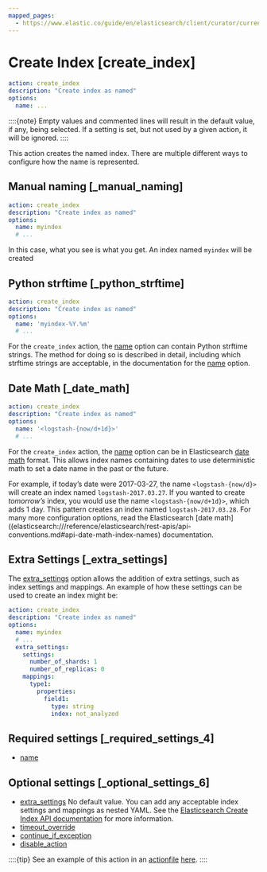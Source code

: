 ```yaml
---
mapped_pages:
  - https://www.elastic.co/guide/en/elasticsearch/client/curator/current/create_index.html
---
```


# Create Index [create_index]

```yaml
action: create_index
description: "Create index as named"
options:
  name: ...
```

::::{note}
Empty values and commented lines will result in the default value, if any, being selected.  If a setting is set, but not used by a given action, it will be ignored.
::::


This action creates the named index.  There are multiple different ways to configure how the name is represented.

## Manual naming [_manual_naming]

```yaml
action: create_index
description: "Create index as named"
options:
  name: myindex
  # ...
```

In this case, what you see is what you get. An index named `myindex` will be created


## Python strftime [_python_strftime]

```yaml
action: create_index
description: "Create index as named"
options:
  name: 'myindex-%Y.%m'
  # ...
```

For the `create_index` action, the [name](/reference/option_name.md) option can contain Python strftime strings.  The method for doing so is described in detail, including which strftime strings are acceptable, in the documentation for the [name](/reference/option_name.md) option.


## Date Math [_date_math]

```yaml
action: create_index
description: "Create index as named"
options:
  name: '<logstash-{now/d+1d}>'
  # ...
```

For the `create_index` action, the [name](/reference/option_name.md) option can be in Elasticsearch [date math](elasticsearch:///reference/elasticsearch/rest-apis/api-conventions.md#api-date-math-index-names) format. This allows index names containing dates to use deterministic math to set a date name in the past or the future.

For example, if today’s date were 2017-03-27, the name `<logstash-{now/d}>` will create an index named `logstash-2017.03.27`. If you wanted to create *tomorrow’s* index, you would use the name `<logstash-{now/d+1d}>`, which adds 1 day.  This pattern creates an index named `logstash-2017.03.28`.  For many more configuration options, read the Elasticsearch [date math]((elasticsearch:///reference/elasticsearch/rest-apis/api-conventions.md#api-date-math-index-names) documentation.


## Extra Settings [_extra_settings]

The [extra_settings](/reference/option_extra_settings.md) option allows the addition of extra settings, such as index settings and mappings.  An example of how these settings can be used to create an index might be:

```yaml
action: create_index
description: "Create index as named"
options:
  name: myindex
  # ...
  extra_settings:
    settings:
      number_of_shards: 1
      number_of_replicas: 0
    mappings:
      type1:
        properties:
          field1:
            type: string
            index: not_analyzed
```


## Required settings [_required_settings_4]

* [name](/reference/option_name.md)


## Optional settings [_optional_settings_6]

* [extra_settings](/reference/option_extra_settings.md) No default value.  You can add any acceptable index settings and mappings as nested YAML.  See the [Elasticsearch Create Index API documentation](http://www.elastic.co/guide/en/elasticsearch/reference/8.15/indices-create-index.md) for more information.
* [timeout_override](/reference/option_timeout_override.md)
* [continue_if_exception](/reference/option_continue.md)
* [disable_action](/reference/option_disable.md)

::::{tip}
See an example of this action in an [actionfile](/reference/actionfile.md) [here](/reference/ex_create_index.md).
::::



